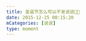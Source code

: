 ```yaml
---
title: 圣诞节怎么可以不发说说🧐🧐
date: 2015-12-25 00:15:20
mCategories: [说说]
type: moment
---
```


<div id="pics-20151225001520"></div>

<script>
var data = [
    {"link": "2015-12-25_000004.webp", "type": "shuoshuo"},
    {"link": "2015-12-25_000006.webp", "type": "shuoshuo"}
];
picsRender(data, "pics-20151225001520");
</script>
